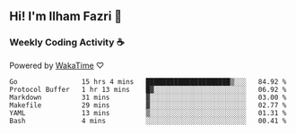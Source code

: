 ## Hi! I'm Ilham Fazri 👋

### Weekly Coding Activity ☕
Powered by [WakaTime](https://wakatime.com/) ♡
<!--START_SECTION:waka-->

```text
Go                15 hrs 4 mins   █████████████████████▒░░░   84.92 %
Protocol Buffer   1 hr 13 mins    █▓░░░░░░░░░░░░░░░░░░░░░░░   06.92 %
Markdown          31 mins         ▓░░░░░░░░░░░░░░░░░░░░░░░░   03.00 %
Makefile          29 mins         ▓░░░░░░░░░░░░░░░░░░░░░░░░   02.77 %
YAML              13 mins         ▒░░░░░░░░░░░░░░░░░░░░░░░░   01.31 %
Bash              4 mins          ░░░░░░░░░░░░░░░░░░░░░░░░░   00.41 %
```

<!--END_SECTION:waka-->
